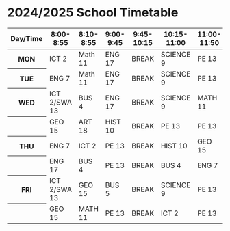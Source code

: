
<!DOCTYPE html>
<html lang="en">
<head>
    <meta charset="UTF-8">
    <meta name="viewport" content="width=device-width, initial-scale=1.0">
    <title>School Timetable</title>
    <link rel="stylesheet" href="style.css">
</head>
<body>
    <h1>2024/2025 School Timetable</h1>
    <table>
        <thead>
            <tr>
                <th>Day/Time</th>
                <th>8:00-8:55</th>
                <th>8:10-8:55</th>
                <th>9:00-9:45</th>
                <th>9:45-10:15</th>
                <th>10:15-11:00</th>
                <th>11:00-11:50</th>
                <th>11:55-12:40</th>
                <th>12:40-1:30</th>
                <th>1:30-2:15</th>
                <th>2:20-3:05</th>
                <th>3:10-3:55</th>
                <th>3:55-4:00</th>
            </tr>
        </thead>
        <tbody>
            <tr>
                <th>MON</th>
                <td>ICT 2</td>
                <td>Math 11</td>
                <td>ENG 17</td>
                <td>BREAK</td>
                <td>SCIENCE 9</td>
                <td>PE 13</td>
                <td>SW13/FRE</td>
                <td>GEO 15</td>
                <td>ART 18</td>
                <td>P.E. 13</td>
                <td>BUS 11</td>
            </tr>
            <tr>
                <th>TUE</th>
                <td>ENG 7</td>
                <td>Math 11</td>
                <td>ENG 17</td>
                <td>BREAK</td>
                <td>SCIENCE 9</td>
                <td>PE 13</td>
                <td>SW13/FRE</td>
                <td>CHEM 19</td>
                <td>BUS 4</td>
                <td>PE 13</td>
                <td>ENG 7</td>
            </tr>
            <tr>
                <th>WED</th>
                <td>ICT 2/SWA 13</td>
                <td>BUS 4</td>
                <td>ENG 17</td>
                <td>BREAK</td>
                <td>SCIENCE 9</td>
                <td>MATH 11</td>
                <td>PE 13</td>
                <td>HIST 1</td>
                <td>SCIENCE 9</td>
                <td>MUSIC 9</td>
                <td>PE 13</td>
            </tr>
            <tr>
                <th></th>
                <td>GEO 15</td>
                <td>ART 18</td>
                <td>HIST 10</td>
                <td>BREAK</td>
                <td>PE 13</td>
                <td>PE 13</td>
                <td>PE 13</td>
                <td>SCIENCE 9</td>
                <td>BUS 11</td>
                <td>LS 14</td>
                <td>PE 13</td>
            </tr>
            <tr>
                <th>THU</th>
                <td>ENG 7</td>
                <td>ICT 2</td>
                <td>PE 13</td>
                <td>BREAK</td>
                <td>HIST 10</td>
                <td>GEO 15</td>
                <td>PE 13</td>
                <td>ENG 7</td>
                <td>PE 13</td>
                <td>MATH 4</td>
                <td>SCIENCE 9</td>
            </tr>
            <tr>
                <th></th>
                <td>ENG 17</td>
                <td>BUS 4</td>
                <td>PE 13</td>
                <td>BREAK</td>
                <td>BUS 4</td>
                <td>ENG 7</td>
                <td>ICT 2</td>
                <td>BUS 11</td>
                <td>PE 13</td>
                <td>MATH 4</td>
                <td>CHEM 19</td>
            </tr>
            <tr>
                <th>FRI</th>
                <td>ICT 2/SWA 13</td>
                <td>GEO 15</td>
                <td>BUS 5</td>
                <td>BREAK</td>
                <td>SCIENCE 9</td>
                <td>PE 13</td>
                <td>PE 13</td>
                <td>ICT 2</td>
                <td>MATH 11</td>
                <td>BUS 11</td>
                <td>ENG 7</td>
            </tr>
            <tr>
                <th></th>
                <td>GEO 15</td>
                <td>MATH 11</td>
                <td>PE 13</td>
                <td>BREAK</td>
                <td>ICT 2</td>
                <td>PE 13</td>
                <td>PE 13</td>
                <td>ENG 17</td>
                <td>SCIENCE 9</td>
                <td>MATH 4</td>
                <td>PE 13</td>
            </tr>
        </tbody>
    </table>
</body>
</html>        </tbody>
    </table>
</body>
</html>
